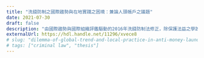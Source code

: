 ```yaml
---
title: "洗錢防制之國際趨勢與在地實踐之困境：兼論人頭帳戶之議題"
date: 2021-07-30
draft: false
description: "由國際趨勢與國際組織評鑑驅動的2016年洗錢防制法修正，除保護法益之學說爭鳴之外，也開啟了新一波國內法適用的論證：人頭是否成立洗錢罪，若是，應以正犯論處、或是幫助犯已充分評價其出借帳戶之行為？修法後，實務見解有所變遷，但如何論罪之不同主張尚各據山頭——於最高法院刑事大法庭108年度台上大字第3101號裁定後，似仍未一錘定音。而抓小放大、追訴人頭卻無法追溯首腦之司法現況，對防制洗錢幫助有限。立法論上宜增訂洗錢罪之過苛條款調和，並改以行政法規處理人頭帳戶之行為；另，亦應將司法互助之範圍往前（如取證）、往後（如引渡）、往外（如增加互助條約締結國）拓展，補齊偵防跨國犯罪的缺角，方為治本之道。"
externalUrl: https://hdl.handle.net/11296/xvece8
# slug: "dilemma-of-global-trend-and-local-practice-in-anti-money-laundering"
# tags: ["criminal law", "thesis"]
---
```

